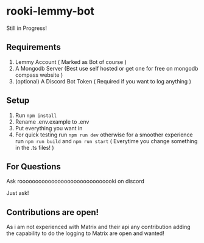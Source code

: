 # rooki-lemmy-bot

Still in Progress!

## Requirements

1. Lemmy Account ( Marked as Bot of course )
2. A Mongodb Server (Best use self hosted or get one for free on mongodb compass website )
3. (optional) A Discord Bot Token ( Required if you want to log anything )

## Setup

1. Run `npm install`
2. Rename .env.example to .env
3. Put everything you want in
4. For quick testing run `npm run dev` otherwise for a smoother experience run `npm run build` and `npm run start` ( Everytime you change something in the .ts files! )

## For Questions

Ask roooooooooooooooooooooooooooooki on discord

Just ask!


## Contributions are open!

As i am not experienced with Matrix and their api any contribution adding the capability to do the logging to Matrix are open and wanted!
